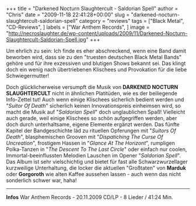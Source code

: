 +++
title = "Darkened Nocturn Slaughtercult - Saldorian Spell"
author = "Chris"
date = "2009-11-18 22:41:28+00:00"
slug = "darkened-nocturn-slaughtercult-saldorian-spell"
category = "reviews"
tags = ["Black Metal", "CD-Reviews", ]
labels = ["War Anthem Records", ]
image = "http://necroslaughter.de/wp-content/uploads/2009/11/Darkened-Nocturn-Slaughtercult-Saldorian-Spell.jpg"
+++

Um ehrlich zu sein: Ich finde es eher abschreckend, wenn eine Band damit beworben wird, dass sie zu den "truesten deutschen Black Metal Bands" gehöre und für ihre exzessiven und blutigen Shows bekannt sei. Das klingt doch ein wenig nach übertriebenen Klischees und Provokation für die liebe Schwiegermutter!

Doch glücklicherweise versumpft die Musik von **DARKENED NOCTURN SLAUGHTERCULT** nicht in ähnlichen Platitüden, wie es der beiliegende Info-Zettel tut! Auch wenn einige Klischees sicherlich bedient werden und "_Suitor Of Death_" sicherlich keinen Innovationspreis einheimsen wird, so macht die Musik auf "_Saldorian Spell_" doch unglaublichen Spaß! Vielleicht auch gerade, weil einige Klischees so schön aufgegriffen werden, aber doch durch unterhaltsame, eigene Elemente ergänzt werden. Das fünfte Kapitel der Bandgeschichte läd zu rituellen Opferungen mit "_Suitors Of Death_", blasphemischen Grooven mit "_Dispatiching The Curse Of Uncreation_", frostigem Hassen in "_Glance At The Horizont_", rumpligen Polka-Tanzen in "_The Descent To The Last Circle_" oder einfach nur coolen, Immortal-beeinflussten Melodien Lauschen im Opener "_Saldorian Spell_". Das Album ist sehr vielschichtig und bietet für fast alle Schwarzwurzellager kurzweilige Unterhaltung, die locker die aktuellen "Großtaten" von **Marduk** oder **Gorgoroth** wie alten Kaffee aussehen lassen - auch wenn das nicht sonderlich schwer war, haha!





---
**Infos**
War Anthem Records - 20.11.2009
CD/LP - 8 Lieder / 41:24 Min.
